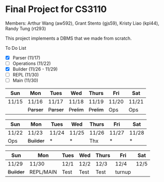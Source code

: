 # Final Project for CS3110

Members: Arthur Wang (aw592), Grant Stento (gjs59), Kristy Liao (kpl44), Randy Tung (rt293)

This project implements a DBMS that we made from scratch.

To Do List
- [x] Parser (11/17)
- [ ] Operations (11/22)
- [x] Builder (11/26 - 11/29)
- [ ] REPL (11/30)
- [ ] Main (11/30)

| Sun    | Mon   |Tues   |  Wed  | Thurs | Fri   | Sat   | 
| ------ | ----- | ----- | ----- | ----- | ----- | ----- |
| 11/15  | 11/16 | 11/17 | 11/18 | 11/19 | 11/20 | 11/21 |
|        |~~Parser~~|~~Parser~~|~~Prelim~~ | ~~Prelim~~| Ops   | Ops   |

| Sun    | Mon   |Tues   |  Wed  | Thurs | Fri   | Sat   | 
| ------ | ----- | ----- | ----- | ----- | ----- | ----- |
| 11/22  | 11/23 | 11/24 | 11/25 | 11/26 | 11/27 | 11/28 |
| Ops    |~~Builder~~|   *   |   *   | Thx   |   *   |   *   |

| Sun    | Mon   |Tues   |  Wed  | Thurs | Fri   | Sat   | 
| ------ | ----- | ----- | ----- | ----- | ----- | ----- |
| 11/29  | 11/30 | 12/1  | 12/2  | 12/3  | 12/4  | 12/5  |
|~~Builder~~|REPL/MAIN| Test| Test  |  Test |turnup |

